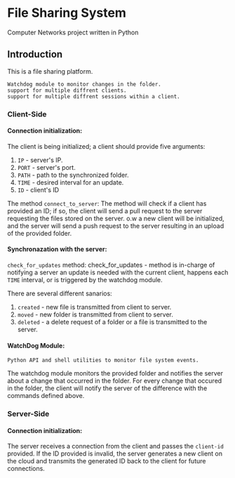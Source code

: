 # File Sharing System
Computer Networks project
written in Python

## Introduction
This is a file sharing platform.

    Watchdog module to monitor changes in the folder.
    support for multiple diffrent clients.
    support for multiple diffrent sessions within a client.
    
 ### Client-Side
 
#### Connection initialization:
The client is being initialized; a client should provide five arguments:
1. `IP` - server's IP.
2. `PORT` - server's port.
3. `PATH` - path to the synchronized folder.
4. `TIME` - desired interval for an update.
5. `ID` - client's ID

The method `connect_to_server`:
The method will check if a client has provided an ID; if so, the client will send a pull request to the server requesting the files stored on the server.
o.w a new client will be initialized, and the server will send a push request to the server resulting in an upload of the provided folder.

#### Synchronazation with the server:
`check_for_updates` method:
check_for_updates - method is in-charge of notifying a server an update is needed with the current client, happens each `TIME` interval, or is triggered by the watchdog module.

There are several different sanarios:
1. `created` - new file is transmitted from client to server.
2. `moved` - new folder is transmitted from client to server.
3. `deleted` - a delete request of a folder or a file is transmitted to the server. 



#### WatchDog Module:
    Python API and shell utilities to monitor file system events.
  The watchdog module monitors the provided folder and notifies the server about a change that occurred in the folder.
  For every change that occured in the folder, the client will notify the server of the difference with the commands defined above.
  
 ### Server-Side
 
 #### Connection initialization:
The server receives a connection from the client and passes the `client-id` provided.
If the ID provided is invalid, the server generates a new client on the cloud and transmits the generated ID back to the client for future connections.
 
